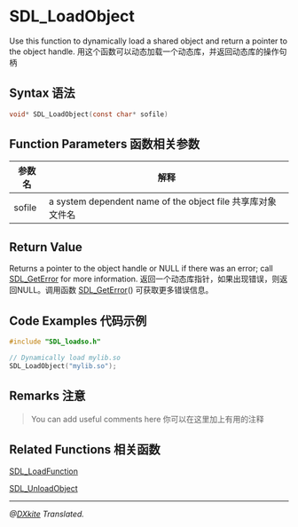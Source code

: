 # SDL_LoadObject
Use this function to dynamically load a shared object and return a pointer to the object handle.
用这个函数可以动态加载一个动态库，并返回动态库的操作句柄

## Syntax 语法

```c
void* SDL_LoadObject(const char* sofile)
```
## Function Parameters 函数相关参数
| 参数名 |解释 |
|--------|-----|
|sofile| a system dependent name of the object file 共享库对象文件名 |

## Return Value

Returns a pointer to the object handle or NULL if there was an error; call  [SDL_GetError](http://wiki.libsdl.org/SDL_GetError) for more information.
返回一个动态库指针，如果出现错误，则返回NULL。调用函数 [SDL_GetError](SDL_GetError.md)() 可获取更多错误信息。  
## Code Examples 代码示例

```c
#include "SDL_loadso.h"

// Dynamically load mylib.so
SDL_LoadObject("mylib.so");
```

## Remarks 注意

> You can add useful comments here 你可以在这里加上有用的注释


##  Related Functions 相关函数

[SDL_LoadFunction](SDL_LoadFunction.md)

[SDL_UnloadObject](SDL_UnloadObject.md)

--------------------------------------------------------------
*@[DXkite](https://github.com/DXkite) Translated.*
